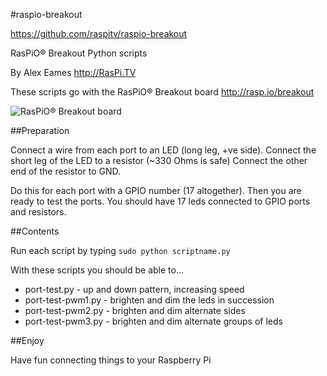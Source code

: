 #raspio-breakout

https://github.com/raspitv/raspio-breakout


RasPiO® Breakout Python scripts

By Alex Eames http://RasPi.TV

These scripts go with the RasPiO® Breakout board
http://rasp.io/breakout

![RasPiO® Breakout board](http://rasp.io/wp-content/uploads/2013/12/RasPiO-Breakout-on-Raspberry-Pi-700.jpg "RasPiO® Breakout")


##Preparation

Connect a wire from each port to an LED (long leg, +ve side).
Connect the short leg of the LED to a resistor (~330 Ohms is safe)
Connect the other end of the resistor to GND.

Do this for each port with a GPIO number (17 altogether). Then you are ready to test the ports.
You should have 17 leds connected to GPIO ports and resistors.


##Contents

Run each script by typing 
`sudo python scriptname.py`

With these scripts you should be able to...


* port-test.py       - up and down pattern, increasing speed
* port-test-pwm1.py  - brighten and dim the leds in succession
* port-test-pwm2.py  - brighten and dim alternate sides
* port-test-pwm3.py  - brighten and dim alternate groups of leds

##Enjoy

Have fun connecting things to your Raspberry Pi


